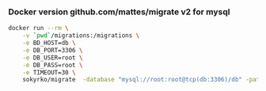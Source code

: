 ### Docker version github.com/mattes/migrate v2 for mysql

```bash
docker run --rm \
	-v `pwd`/migrations:/migrations \
	-e BD_HOST=db \
	-e DB_PORT=3306 \
	-e DB_USER=root \
	-e DB_PASS=root \
	-e TIMEOUT=30 \
	sokyrko/migrate  -database "mysql://root:root@tcp(db:3306)/db" -path migrations/ up
```
